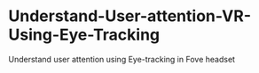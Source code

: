 # Understand-User-attention-VR-Using-Eye-Tracking
Understand user attention using Eye-tracking in Fove headset 
